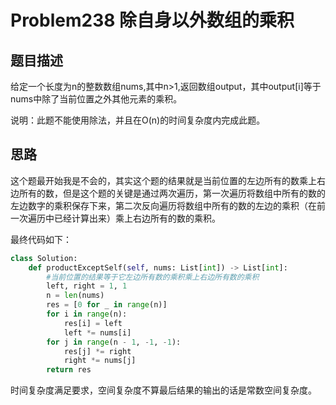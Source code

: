 # Problem238 除自身以外数组的乘积

## 题目描述

给定一个长度为n的整数数组nums,其中n>1,返回数组output，其中output[i]等于nums中除了当前位置之外其他元素的乘积。

说明：此题不能使用除法，并且在O(n)的时间复杂度内完成此题。

## 思路

这个题最开始我是不会的，其实这个题的结果就是当前位置的左边所有的数乘上右边所有的数，但是这个题的关键是通过两次遍历，第一次遍历将数组中所有的数的左边数字的乘积保存下来，第二次反向遍历将数组中所有的数的左边的乘积（在前一次遍历中已经计算出来）乘上右边所有的数的乘积。

最终代码如下：

```python
class Solution:
    def productExceptSelf(self, nums: List[int]) -> List[int]:
        #当前位置的结果等于它左边所有数的乘积乘上右边所有数的乘积
        left, right = 1, 1
        n = len(nums)
        res = [0 for _ in range(n)]
        for i in range(n):
            res[i] = left
            left *= nums[i]
        for j in range(n - 1, -1, -1):
            res[j] *= right
            right *= nums[j]
        return res
```

时间复杂度满足要求，空间复杂度不算最后结果的输出的话是常数空间复杂度。